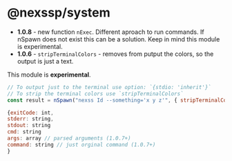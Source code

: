 # @nexssp/system

- **1.0.8** - new function `nExec`. Different aproach to run commands. If nSpawn does not exist this can be a solution. Keep in mind this module is experimental.
- **1.0.6** - `stripTerminalColors` - removes from putput the colors, so the output is just a text.

This module is **experimental**.

```js
// To output just to the terminal use option: `{stdio: 'inherit'}`
// To strip the terminal colors use `stripTerminalColors`
const result = nSpawn("nexss Id --something='x y z'", { stripTerminalColors: true });

{exitCode: int,
stderr: string,
stdout: string
cmd: string
args: array // parsed arguments (1.0.7+)
command: string // just orginal command (1.0.7+)
}

```
